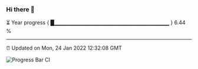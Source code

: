 ### Hi there 👋

⏳ Year progress { █▁▁▁▁▁▁▁▁▁▁▁▁▁▁▁▁▁▁▁▁▁▁▁▁▁▁▁▁▁ } 6.44 %

---

⏰ Updated on Mon, 24 Jan 2022 12:32:08 GMT

![Progress Bar CI](https://github.com/ZhaoGui/ZhaoGui/workflows/Progress%20Bar%20CI/badge.svg)

